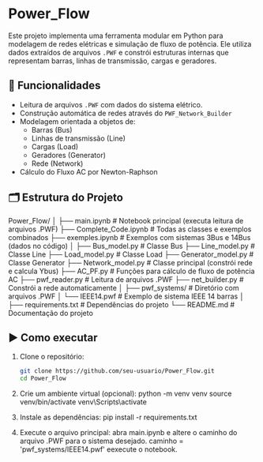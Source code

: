 # Power_Flow

Este projeto implementa uma ferramenta modular em Python para modelagem de redes elétricas e simulação de fluxo de potência. Ele utiliza dados extraídos de arquivos `.PWF` e constrói estruturas internas que representam barras, linhas de transmissão, cargas e geradores.

## 🧠 Funcionalidades

- Leitura de arquivos `.PWF` com dados do sistema elétrico.
- Construção automática de redes através do `PWF_Network_Builder`
- Modelagem orientada a objetos de:
  - Barras (Bus)
  - Linhas de transmissão (Line)
  - Cargas (Load)
  - Geradores (Generator)
  - Rede (Network) 
- Cálculo do Fluxo AC por Newton-Raphson

## 🗂️ Estrutura do Projeto

Power_Flow/
│
├── main.ipynb              # Notebook principal (executa leitura de arquivos .PWF)
├── Complete_Code.ipynb     # Todas as classes e exemplos combinados
├── exemples.ipynb          # Exemplos com sistemas 3Bus e 14Bus (dados no código)
│
├── Bus_model.py            # Classe Bus
├── Line_model.py           # Classe Line
├── Load_model.py           # Classe Load
├── Generator_model.py      # Classe Generator
├── Network_model.py        # Classe principal (constrói rede e calcula Ybus)
├── AC_PF.py                # Funções para cálculo de fluxo de potência AC
├── pwf_reader.py           # Leitura de arquivos .PWF
├── net_builder.py          # Constrói a rede automaticamente
│
├── pwf_systems/            # Diretório com arquivos .PWF
│   └── IEEE14.pwf          # Exemplo de sistema IEEE 14 barras
│
├── requirements.txt        # Dependências do projeto
└── README.md               # Documentação do projeto

## ▶️ Como executar

1. Clone o repositório:
   ```bash
   git clone https://github.com/seu-usuario/Power_Flow.git
   cd Power_Flow

2. Crie um ambiente virtual (opcional):
    python -m venv venv
    source venv/bin/activate
    venv\Scripts\activate

3. Instale as dependências:
    pip install -r requirements.txt

4. Execute o arquivo principal:
    abra main.ipynb e altere o caminho do arquivo .PWF para o sistema desejado.
    caminho = 'pwf_systems/IEEE14.pwf'
    eexecute o notebook.

